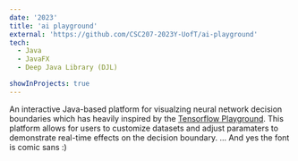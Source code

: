 ```yaml
---
date: '2023'
title: 'ai playground'
external: 'https://github.com/CSC207-2023Y-UofT/ai-playground'
tech:
  - Java
  - JavaFX
  - Deep Java Library (DJL)

showInProjects: true
---
```


An interactive Java-based platform for visualzing neural network decision boundaries which has heavily inspired by the [Tensorflow Playground](https://playground.tensorflow.org). This platform allows for users to customize datasets and adjust paramaters to demonstrate real-time effects on the decision boundary. ... And yes the font is comic sans :)
